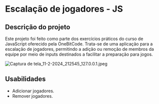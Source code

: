 <h1>Escalação de jogadores - JS</h1>

## Descrição do projeto

Este projeto foi feito como parte dos exercícios práticos do curso de JavaScript oferecido pela OneBitCode. Trata-se de uma aplicação para a escalação de jogadores, permitindo a adição ou remoção de membros da equipe por meio de inputs destinados a facilitar a preparação para jogos.

![Captura de tela_11-2-2024_212545_127.0.0.1.jpeg](https://prod-files-secure.s3.us-west-2.amazonaws.com/face855b-0206-4a8e-9a7d-2ed6a95643c1/fc8e168d-ef2f-4669-b4e0-bb41a114ac70/Captura_de_tela_11-2-2024_212545_127.0.0.1.jpeg)

## Usabilidades

- Adicionar jogadores.
- Remover jogadores.
